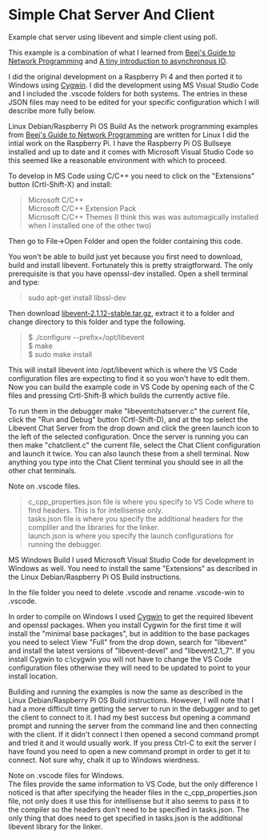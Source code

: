 # Simple Chat Server And Client
Example chat server using libevent and simple client using poll.

This example is a combination of what I learned from [Beej's Guide to Network Programming](https://beej.us/guide/bgnet/) and [A tiny introduction to asynchronous IO](https://libevent.org/libevent-book/01_intro.html). 

I did the original development on a Raspberry Pi 4 and then ported it to Windows using [Cygwin](https://www.cygwin.com/). I did the development using MS Visual Studio Code and I included the .vscode folders for both systems. The entries in these JSON files may need to be edited for your specific configuration which I will describe more fully below. 

Linux Debian/Raspberry Pi OS Build
As the network programming examples from [Beej's Guide to Network Programming](https://beej.us/guide/bgnet/) are written for Linux I did the intial work on the Raspberry Pi. I have the Raspberry Pi OS Bullseye installed and up to date and it comes with Microsoft Visual Studio Code so this seemed like a reasonable environment with which to proceed.

To develop in MS Code using C/C++ you need to click on the "Extensions" button (Crtl-Shift-X) and install:<br>
>Microsoft C/C++<br>
>Microsoft C/C++ Extension Pack<br>
>Microsoft C/C++ Themes (I think this was was automagically installed when I installed one of the other two)<br>

Then go to File->Open Folder and open the folder containing this code.

You won't be able to build just yet because you first need to download, build and install libevent. Fortunately this is pretty straigtforward. The only prerequisite is that you have openssl-dev installed. Open a shell terminal and type:
>sudo apt-get install libssl-dev 

Then download [libevent-2.1.12-stable.tar.gz](https://github.com/libevent/libevent/releases/download/release-2.1.12-stable/libevent-2.1.12-stable.tar.gz), extract it to a folder and change directory to this folder and type the following. 
>$ ./configure --prefix=/opt/libevent<br>
>$ make<br>
>$ sudo make install<br>

This will install libevent into /opt/libevent which is where the VS Code configuration files are expecting to find it so you won't have to edit them. Now you can build the example code in VS Code by opening each of the C files and pressing Crtl-Shift-B which builds the currently active file. 

To run them in the debugger make "libeventchatserver.c" the current file, click the "Run and Debug" button (Crtl-Shift-D), and at the top select the Libevent Chat Server from the drop down and click the green launch icon to the left of the selected configuration. Once the server is running you can then make "chatclient.c" the current file, select the Chat Client configuration and launch it twice. You can also launch these from a shell terminal. Now anything you type into the Chat Client terminal you should see in all the other chat terminals. 

Note on .vscode files.<br>
>c_cpp_properties.json file is where you specify to VS Code where to find headers. This is for intellisense only.<br>
>tasks.json file is where you specify the additional headers for the compliler and the libraries for the linker.<br>
>launch.json is where you specify the launch configurations for running the debugger.<br>

MS Windows Build
I used Microsoft Visual Studio Code for development in Windows as well. You need to install the same "Extensions" as described in the Linux Debian/Raspberry Pi OS Build instructions. 

In the file folder you need to delete .vscode and rename .vscode-win to .vscode. 

In order to compile on Windows I used [Cygwin](https://www.cygwin.com/install.html) to get the required libevent and openssl packages. When you install Cygwin for the first time it will install the "minimal base packages", but in addition to the base packages you need to select View "Full" from the drop down, search for "libevent" and install the latest versions of "libevent-devel" and "libevent2.1_7". If you install Cygwin to c:\cygwin you will not have to change the VS Code configuration files otherwise they will need to be updated to point to your install location.

Building and running the examples is now the same as described in the Linux Debian/Raspberry Pi OS Build instructions. However, I will note that I had a more difficult time getting the server to run in the debugger and to get the client to connect to it. I had my best success but opening a command prompt and running the server from the command line and then connecting with the client. If it didn't connect I then opened a second command prompt and tried it and it would usually work. If you press Ctrl-C to exit the server I have found you need to open a new command prompt in order to get it to connect. Not sure why, chalk it up to Windows wierdness. 

Note on .vscode files for Windows.<br>
The files provide the same information to VS Code, but the only difference I noticed is that after specifying the header files in the c_cpp_properties.json file, not only does it use this for intellisense but it also seems to pass it to the compiler so the headers don't need to be specified in tasks.json. The only thing that does need to get specified in tasks.json is the additional libevent library for the linker.<br>

